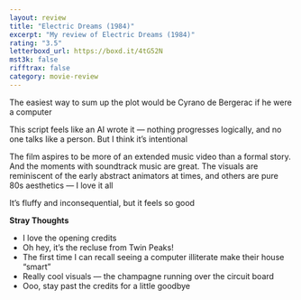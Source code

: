 ```yaml
---
layout: review
title: "Electric Dreams (1984)"
excerpt: "My review of Electric Dreams (1984)"
rating: "3.5"
letterboxd_url: https://boxd.it/4tG52N
mst3k: false
rifftrax: false
category: movie-review
---
```


The easiest way to sum up the plot would be Cyrano de Bergerac if he were a computer

This script feels like an AI wrote it — nothing progresses logically, and no one talks like a person. But I think it’s intentional

The film aspires to be more of an extended music video than a formal story. And the moments with soundtrack music are great. The visuals are reminiscent of the early abstract animators at times, and others are pure 80s aesthetics — I love it all

It’s fluffy and inconsequential, but it feels so good

<b>Stray Thoughts</b>

- I love the opening credits
- Oh hey, it’s the recluse from Twin Peaks!
- The first time I can recall seeing a computer illiterate make their house “smart”
- Really cool visuals — the champagne running over the circuit board
- Ooo, stay past the credits for a little goodbye
